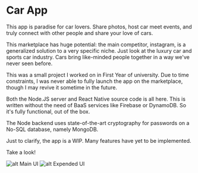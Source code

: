 # Car App
This app is paradise for car lovers. Share photos, host car meet events, and truly connect with other people and share your love of cars.

This marketplace has huge potential: the main competitor, instagram, is a generalized solution to a very specific niche. Just look at the luxury car and sports car industry. Cars bring like-minded people together in a way we've never seen before.

This was a small project I worked on in First Year of university. Due to time constraints, I was never able to fully launch the app on the marketplace, though I may revive it sometime in the future.

Both the Node.JS server and React Native source code is all here. This is written without the need of BaaS services like Firebase or DynamoDB. So it's fully functional, out of the box.

The Node backend uses state-of-the-art cryptography for passwords on a No-SQL database, namely MongoDB.

Just to clarify, the app is a WIP. Many features have yet to be implemented.

Take a look!

![alt Main UI](/Resources/ss1.png)
![alt Expended UI](/Resources/ss2.png)